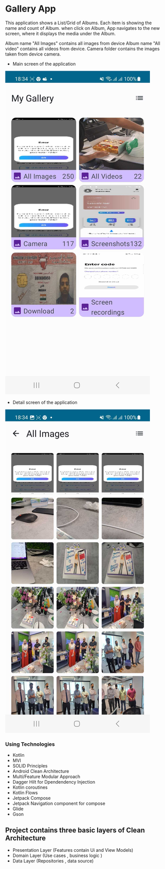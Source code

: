 # Gallery App

This application shows a List/Grid of Albums. Each item is showing the name and count of Album.
when click on Album, App navigates to the new screen, where it displays the media under the Album.

Album name "All Images" contains all images from device
Album name "All video" contains all videos from device.
Camera folder contains the images taken from device camera.

* Main screen of the application

![alt text](images/gallery.jpg)

* Detail screen of the application

![alt text](images/album_detail.jpg)

### Using Technologies ###

* Kotlin
* MVI
* SOLID Principles
* Android Clean Architecture
* Multi/Feature Modular Approach
* Dagger Hilt for Dpendendency Injection
* Kotlin coroutines
* Kotlin Flows
* Jetpack Compose
* Jetpack Navigation component for compose
* Glide
* Gson

## Project contains three basic layers of Clean Architecture ##

* Presentation Layer (Features contain Ui and View Models)
* Domain Layer (Use cases , business logic )
* Data Layer (Repositories , data source)

